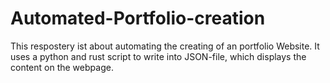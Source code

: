 # Automated-Portfolio-creation
 This respostery ist about automating the creating of an portfolio Website. It uses a python and rust script to write into JSON-file, which displays the content on the webpage. 
 
